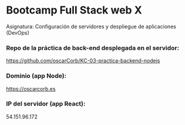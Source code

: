 # Bootcamp Full Stack web X
Asignatura: Configuración de servidores y despliegue de aplicaciones (DevOps)

### Repo de la práctica de back-end desplegada en el servidor:
https://github.com/oscarCorb/KC-03-practica-backend-nodejs

### Dominio (app Node):
https://oscarcorb.es

### IP del servidor (app React):
54.151.96.172
